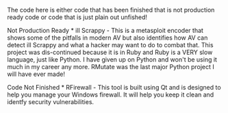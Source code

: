

The code here is either code that has been finished that is not production ready code or code that is just plain out unfished!


Not Production Ready
    * ill Scrappy - This is a metasploit encoder that shows some of the pitfalls in modern AV but also identifies how AV can detect ill Scrappy and what a hacker may want to do to combat that. This project was dis-continued because it is in Ruby and Ruby is a VERY slow language, just like Python. I have given up on Python and won't be using it much in my career any more. RMutate was the last major Python project I will have ever made!

Code Not Finished
    * RFirewall - This tool is built using Qt and is designed to help you manage your Windows firewall. It will help you keep it clean and identfy security vulnerabilities. 
